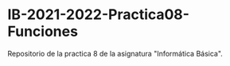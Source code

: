 # IB-2021-2022-Practica08-Funciones
Repositorio de la practica 8 de la asignatura "Informática Básica". 
